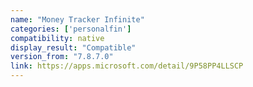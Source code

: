 ```yaml
---
name: "Money Tracker Infinite"
categories: ['personalfin']
compatibility: native
display_result: "Compatible"
version_from: "7.8.7.0"
link: https://apps.microsoft.com/detail/9P58PP4LLSCP
---
```

